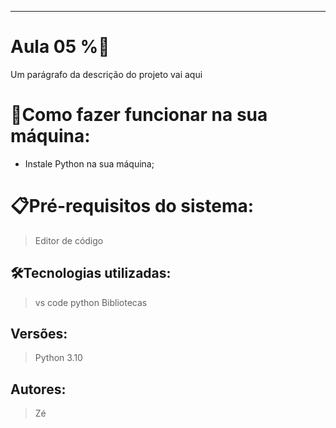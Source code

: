 _________________________________________________________________________________________________

# Aula 05 %🚀

Um parágrafo da descrição do projeto vai aqui

# 🔌Como fazer funcionar na sua máquina:

- Instale Python na sua máquina;
  

# 📋Pré-requisitos do sistema:

> Editor de código
> 

## 🛠️Tecnologias utilizadas:

> vs code
python
Bibliotecas
> 

## Versões:

> Python 3.10
> 

## Autores:

> Zé
>
